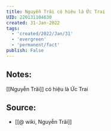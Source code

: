 ```yaml
---
title: Nguyễn Trãi có hiệu là Ức Trai
UID: 220131104630
created: 31-Jan-2022
tags:
  - 'created/2022/Jan/31'
  - 'evergreen'
  - 'permanent/fact'
publish: False
---
```

## Notes:
[[Nguyễn Trãi]] có hiệu là Ức Trai

## Source:
- [[@ wiki, Nguyễn Trãi]]


